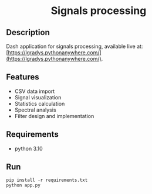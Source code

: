 <h1 align="center">Signals processing</h1>

## Description

Dash application for signals processing, available live
at: [https://lgradys.pythonanywhere.com/](https://lgradys.pythonanywhere.com/).

## Features

- CSV data import
- Signal visualization
- Statistics calculation
- Spectral analysis
- Filter design and implementation

## Requirements

- python 3.10

## Run

```
pip install -r requirements.txt
python app.py
```
